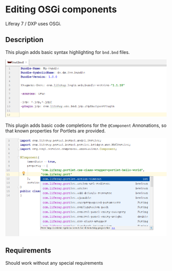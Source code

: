 Editing OSGi components
=======================

Liferay 7 / DXP uses OSGi.

## Description

This plugin adds basic syntax highlighting for ```bnd.bnd``` files.

![bnd.bnd file](bnd.png "bnd.bnd file")

This plugin adds basic code completions for the ```@Component``` Annonations, so that known properties for Portlets are provided.

![Component annotation](component.png "Component annotation")

## Requirements

Should work without any special requirements
